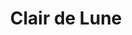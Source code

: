 ---
layout: product
product_id: 1419060740158
id: 1419060740158
title: Clair de Lune
body_html: >-
  <p>Taken in North Vancouver, BC shortly after the New Year in 2018.</p>

  <p>Taken from our old apartment in North Vancouver, this shot of the Lions Gate bridge lit up at night while a sea of rolling fog flows through, makes it so much more than just a photograph. There’s something so calming to this piece that almost tells a story all on its own.</p>

  <p> </p>
vendor: Connell McCarthy
product_type: Photo Print
created_at: 2018-08-22T19:44:04-04:00
handle: clair-de-lune
updated_at: 2022-01-27T21:04:32-05:00
published_at: 2018-08-22T19:38:24-04:00
template_suffix: ""
status: active
published_scope: global
tags: aerial, Batch 01, bridge, city, fog, foggy, moon, night, Print
admin_graphql_api_id: gid://shopify/Product/1419060740158
variants:
  - product_id: 1419060740158
    id: 39574821011518
    title: 8x10" / Full Colour
    price: "35.00"
    sku: CM-PP-B1-03-XXS-FC
    position: 1
    inventory_policy: deny
    compare_at_price: null
    fulfillment_service: manual
    inventory_management: null
    option1: 8x10"
    option2: Full Colour
    option3: null
    created_at: 2021-08-30T12:30:41-04:00
    updated_at: 2021-08-30T12:36:19-04:00
    taxable: true
    barcode: ""
    grams: 208
    image_id: 6301648257086
    weight: 0.208
    weight_unit: kg
    inventory_item_id: 41669261197374
    inventory_quantity: -2
    old_inventory_quantity: -2
    requires_shipping: true
    admin_graphql_api_id: gid://shopify/ProductVariant/39574821011518
  - product_id: 1419060740158
    id: 39574821863486
    title: 8x10" / Black & White
    price: "35.00"
    sku: CM-PP-B1-03-XXS-BW
    position: 2
    inventory_policy: deny
    compare_at_price: null
    fulfillment_service: manual
    inventory_management: null
    option1: 8x10"
    option2: Black & White
    option3: null
    created_at: 2021-08-30T12:30:57-04:00
    updated_at: 2021-08-30T12:36:19-04:00
    taxable: true
    barcode: ""
    grams: 208
    image_id: 6301648224318
    weight: 0.208
    weight_unit: kg
    inventory_item_id: 41669262049342
    inventory_quantity: -2
    old_inventory_quantity: -2
    requires_shipping: true
    admin_graphql_api_id: gid://shopify/ProductVariant/39574821863486
  - product_id: 1419060740158
    id: 12375471390782
    title: 8.5x11" / Full Colour
    price: "35.00"
    sku: CM-PP-B1-03-XS-FC
    position: 3
    inventory_policy: deny
    compare_at_price: null
    fulfillment_service: manual
    inventory_management: null
    option1: 8.5x11"
    option2: Full Colour
    option3: null
    created_at: 2018-08-22T19:44:04-04:00
    updated_at: 2021-08-30T12:36:19-04:00
    taxable: true
    barcode: ""
    grams: 208
    image_id: 6301648257086
    weight: 0.208
    weight_unit: kg
    inventory_item_id: 12538704265278
    inventory_quantity: -2
    old_inventory_quantity: -2
    requires_shipping: true
    admin_graphql_api_id: gid://shopify/ProductVariant/12375471390782
  - product_id: 1419060740158
    id: 13495918035006
    title: 8.5x11" / Black & White
    price: "35.00"
    sku: CM-PP-B1-03-XS-BW
    position: 4
    inventory_policy: deny
    compare_at_price: null
    fulfillment_service: manual
    inventory_management: null
    option1: 8.5x11"
    option2: Black & White
    option3: null
    created_at: 2018-09-24T15:14:02-04:00
    updated_at: 2021-08-30T12:36:19-04:00
    taxable: true
    barcode: ""
    grams: 208
    image_id: 6301648224318
    weight: 0.208
    weight_unit: kg
    inventory_item_id: 12655287631934
    inventory_quantity: 0
    old_inventory_quantity: 0
    requires_shipping: true
    admin_graphql_api_id: gid://shopify/ProductVariant/13495918035006
  - product_id: 1419060740158
    id: 12375471423550
    title: 13x19" / Full Colour
    price: "40.00"
    sku: CM-PP-B1-03-S-FC
    position: 5
    inventory_policy: deny
    compare_at_price: null
    fulfillment_service: manual
    inventory_management: null
    option1: 13x19"
    option2: Full Colour
    option3: null
    created_at: 2018-08-22T19:44:04-04:00
    updated_at: 2021-08-30T12:36:19-04:00
    taxable: true
    barcode: ""
    grams: 208
    image_id: 6301648257086
    weight: 0.208
    weight_unit: kg
    inventory_item_id: 12538704298046
    inventory_quantity: 0
    old_inventory_quantity: 0
    requires_shipping: true
    admin_graphql_api_id: gid://shopify/ProductVariant/12375471423550
  - product_id: 1419060740158
    id: 13495918133310
    title: 13x19" / Black & White
    price: "40.00"
    sku: CM-PP-B1-03-S-BW
    position: 6
    inventory_policy: deny
    compare_at_price: null
    fulfillment_service: manual
    inventory_management: null
    option1: 13x19"
    option2: Black & White
    option3: null
    created_at: 2018-09-24T15:14:12-04:00
    updated_at: 2021-08-30T12:36:19-04:00
    taxable: true
    barcode: ""
    grams: 208
    image_id: 6301648224318
    weight: 0.208
    weight_unit: kg
    inventory_item_id: 12655287730238
    inventory_quantity: 1
    old_inventory_quantity: 1
    requires_shipping: true
    admin_graphql_api_id: gid://shopify/ProductVariant/13495918133310
  - product_id: 1419060740158
    id: 39574824419390
    title: 16x20" / Full Colour
    price: "50.00"
    sku: CM-PP-B1-03-M-FC
    position: 7
    inventory_policy: deny
    compare_at_price: null
    fulfillment_service: manual
    inventory_management: null
    option1: 16x20"
    option2: Full Colour
    option3: null
    created_at: 2021-08-30T12:31:47-04:00
    updated_at: 2021-08-30T12:37:33-04:00
    taxable: true
    barcode: ""
    grams: 208
    image_id: 6301648257086
    weight: 0.208
    weight_unit: kg
    inventory_item_id: 41669264605246
    inventory_quantity: -2
    old_inventory_quantity: -2
    requires_shipping: true
    admin_graphql_api_id: gid://shopify/ProductVariant/39574824419390
  - product_id: 1419060740158
    id: 39574825205822
    title: 16x20" / Black & White
    price: "50.00"
    sku: CM-PP-B1-03-M-BW
    position: 8
    inventory_policy: deny
    compare_at_price: null
    fulfillment_service: manual
    inventory_management: null
    option1: 16x20"
    option2: Black & White
    option3: null
    created_at: 2021-08-30T12:32:03-04:00
    updated_at: 2021-08-30T12:37:33-04:00
    taxable: true
    barcode: ""
    grams: 208
    image_id: 6301648224318
    weight: 0.208
    weight_unit: kg
    inventory_item_id: 41669265391678
    inventory_quantity: -2
    old_inventory_quantity: -2
    requires_shipping: true
    admin_graphql_api_id: gid://shopify/ProductVariant/39574825205822
  - product_id: 1419060740158
    id: 39574826582078
    title: 20x24" / Full Colour
    price: "60.00"
    sku: CM-PP-B1-03-L-FC
    position: 9
    inventory_policy: deny
    compare_at_price: null
    fulfillment_service: manual
    inventory_management: null
    option1: 20x24"
    option2: Full Colour
    option3: null
    created_at: 2021-08-30T12:32:27-04:00
    updated_at: 2021-08-30T12:36:19-04:00
    taxable: true
    barcode: ""
    grams: 208
    image_id: 6301648257086
    weight: 0.208
    weight_unit: kg
    inventory_item_id: 41669266767934
    inventory_quantity: -2
    old_inventory_quantity: -2
    requires_shipping: true
    admin_graphql_api_id: gid://shopify/ProductVariant/39574826582078
  - product_id: 1419060740158
    id: 39574827434046
    title: 20x24" / Black & White
    price: "60.00"
    sku: CM-PP-B1-03-L-BW
    position: 10
    inventory_policy: deny
    compare_at_price: null
    fulfillment_service: manual
    inventory_management: null
    option1: 20x24"
    option2: Black & White
    option3: null
    created_at: 2021-08-30T12:32:39-04:00
    updated_at: 2021-08-30T12:36:19-04:00
    taxable: true
    barcode: ""
    grams: 208
    image_id: 6301648224318
    weight: 0.208
    weight_unit: kg
    inventory_item_id: 41669267619902
    inventory_quantity: -2
    old_inventory_quantity: -2
    requires_shipping: true
    admin_graphql_api_id: gid://shopify/ProductVariant/39574827434046
  - product_id: 1419060740158
    id: 39574829531198
    title: 20x30" / Full Colour
    price: "70.00"
    sku: CM-PP-B1-03-XL-FC
    position: 11
    inventory_policy: deny
    compare_at_price: null
    fulfillment_service: manual
    inventory_management: null
    option1: 20x30"
    option2: Full Colour
    option3: null
    created_at: 2021-08-30T12:33:12-04:00
    updated_at: 2021-08-30T12:36:19-04:00
    taxable: true
    barcode: ""
    grams: 208
    image_id: 6301648257086
    weight: 0.208
    weight_unit: kg
    inventory_item_id: 41669269717054
    inventory_quantity: -2
    old_inventory_quantity: -2
    requires_shipping: true
    admin_graphql_api_id: gid://shopify/ProductVariant/39574829531198
  - product_id: 1419060740158
    id: 39574830284862
    title: 20x30" / Black & White
    price: "70.00"
    sku: CM-PP-B1-03-XL-BW
    position: 12
    inventory_policy: deny
    compare_at_price: null
    fulfillment_service: manual
    inventory_management: null
    option1: 20x30"
    option2: Black & White
    option3: null
    created_at: 2021-08-30T12:33:29-04:00
    updated_at: 2021-08-30T12:36:19-04:00
    taxable: true
    barcode: ""
    grams: 208
    image_id: 6301648224318
    weight: 0.208
    weight_unit: kg
    inventory_item_id: 41669270437950
    inventory_quantity: -2
    old_inventory_quantity: -2
    requires_shipping: true
    admin_graphql_api_id: gid://shopify/ProductVariant/39574830284862
  - product_id: 1419060740158
    id: 39574831693886
    title: 24x36" / Full Colour
    price: "90.00"
    sku: CM-PP-B1-03-XXL-FC
    position: 13
    inventory_policy: deny
    compare_at_price: null
    fulfillment_service: manual
    inventory_management: null
    option1: 24x36"
    option2: Full Colour
    option3: null
    created_at: 2021-08-30T12:33:57-04:00
    updated_at: 2021-08-30T12:36:19-04:00
    taxable: true
    barcode: ""
    grams: 208
    image_id: 6301648257086
    weight: 0.208
    weight_unit: kg
    inventory_item_id: 41669271879742
    inventory_quantity: -2
    old_inventory_quantity: -2
    requires_shipping: true
    admin_graphql_api_id: gid://shopify/ProductVariant/39574831693886
  - product_id: 1419060740158
    id: 39574832480318
    title: 24x36" / Black & White
    price: "90.00"
    sku: CM-PP-B1-03-XXL-BW
    position: 14
    inventory_policy: deny
    compare_at_price: null
    fulfillment_service: manual
    inventory_management: null
    option1: 24x36"
    option2: Black & White
    option3: null
    created_at: 2021-08-30T12:34:13-04:00
    updated_at: 2021-08-30T12:36:19-04:00
    taxable: true
    barcode: ""
    grams: 208
    image_id: 6301648224318
    weight: 0.208
    weight_unit: kg
    inventory_item_id: 41669272666174
    inventory_quantity: -2
    old_inventory_quantity: -2
    requires_shipping: true
    admin_graphql_api_id: gid://shopify/ProductVariant/39574832480318
  - product_id: 1419060740158
    id: 39574834413630
    title: 30x40" / Full Colour
    price: "100.00"
    sku: CM-PP-B1-03-XXXL-FC
    position: 15
    inventory_policy: deny
    compare_at_price: null
    fulfillment_service: manual
    inventory_management: null
    option1: 30x40"
    option2: Full Colour
    option3: null
    created_at: 2021-08-30T12:34:46-04:00
    updated_at: 2021-08-30T12:36:19-04:00
    taxable: true
    barcode: ""
    grams: 208
    image_id: 6301648257086
    weight: 0.208
    weight_unit: kg
    inventory_item_id: 41669274599486
    inventory_quantity: -2
    old_inventory_quantity: -2
    requires_shipping: true
    admin_graphql_api_id: gid://shopify/ProductVariant/39574834413630
  - product_id: 1419060740158
    id: 39574835298366
    title: 30x40" / Black & White
    price: "100.00"
    sku: CM-PP-B1-03-XXXL-BW
    position: 16
    inventory_policy: deny
    compare_at_price: null
    fulfillment_service: manual
    inventory_management: null
    option1: 30x40"
    option2: Black & White
    option3: null
    created_at: 2021-08-30T12:35:01-04:00
    updated_at: 2021-08-30T12:36:19-04:00
    taxable: true
    barcode: ""
    grams: 208
    image_id: 6301648224318
    weight: 0.208
    weight_unit: kg
    inventory_item_id: 41669275484222
    inventory_quantity: -2
    old_inventory_quantity: -2
    requires_shipping: true
    admin_graphql_api_id: gid://shopify/ProductVariant/39574835298366
options:
  - product_id: 1419060740158
    id: 1948193652798
    name: Size
    position: 1
    values:
      - 8x10"
      - 8.5x11"
      - 13x19"
      - 16x20"
      - 20x24"
      - 20x30"
      - 24x36"
      - 30x40"
  - product_id: 1419060740158
    id: 2010266075198
    name: Color
    position: 2
    values:
      - Full Colour
      - Black & White
images:
  - product_id: 1419060740158
    id: 6301648257086
    position: 1
    created_at: 2019-03-17T12:59:06-04:00
    updated_at: 2019-10-20T18:44:16-04:00
    alt: null
    width: 1000
    height: 1500
    src: https://cdn.shopify.com/s/files/1/1624/2355/products/CM---Clair-de-Lune-_Product-Mockup-2019.jpg?v=1571611456
    variant_ids:
      - 12375471390782
      - 12375471423550
      - 39574821011518
      - 39574824419390
      - 39574826582078
      - 39574829531198
      - 39574831693886
      - 39574834413630
    admin_graphql_api_id: gid://shopify/ProductImage/6301648257086
  - product_id: 1419060740158
    id: 6301648224318
    position: 2
    created_at: 2019-03-17T12:59:05-04:00
    updated_at: 2019-10-20T18:44:16-04:00
    alt: null
    width: 1000
    height: 1500
    src: https://cdn.shopify.com/s/files/1/1624/2355/products/CM---Clair-de-Lune-_Product-Mockup-2019_-B_W.jpg?v=1571611456
    variant_ids:
      - 13495918035006
      - 13495918133310
      - 39574821863486
      - 39574825205822
      - 39574827434046
      - 39574830284862
      - 39574832480318
      - 39574835298366
    admin_graphql_api_id: gid://shopify/ProductImage/6301648224318
  - product_id: 1419060740158
    id: 28222325588030
    position: 3
    created_at: 2021-05-03T10:40:21-04:00
    updated_at: 2021-05-03T10:40:21-04:00
    alt: null
    width: 2000
    height: 1800
    src: https://cdn.shopify.com/s/files/1/1624/2355/products/PAR0001.png?v=1620052821
    variant_ids: []
    admin_graphql_api_id: gid://shopify/ProductImage/28222325588030
image:
  product_id: 1419060740158
  id: 6301648257086
  position: 1
  created_at: 2019-03-17T12:59:06-04:00
  updated_at: 2019-10-20T18:44:16-04:00
  alt: null
  width: 1000
  height: 1500
  src: https://cdn.shopify.com/s/files/1/1624/2355/products/CM---Clair-de-Lune-_Product-Mockup-2019.jpg?v=1571611456
  variant_ids:
    - 12375471390782
    - 12375471423550
    - 39574821011518
    - 39574824419390
    - 39574826582078
    - 39574829531198
    - 39574831693886
    - 39574834413630
  admin_graphql_api_id: gid://shopify/ProductImage/6301648257086

---